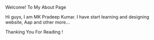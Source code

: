 Welcome! To My About Page

Hi guys, I am MK Pradeep Kumar. 
I have start learning and designing website, Aap and other more...

Thanking You For Reading !
